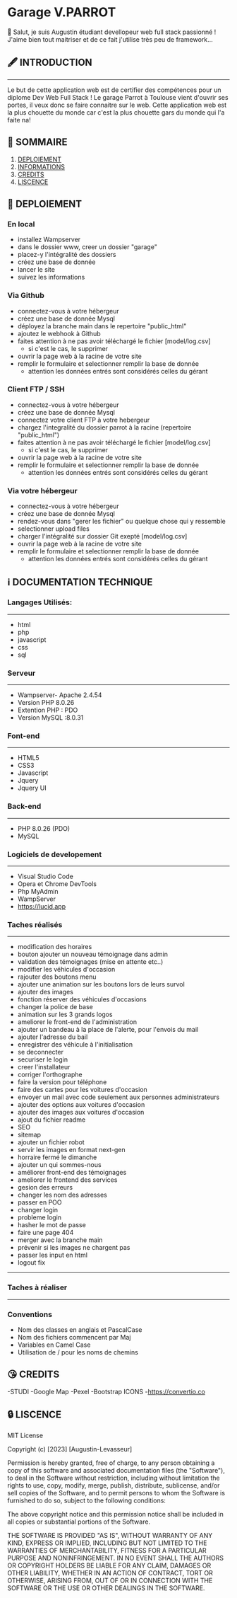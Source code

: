 # Garage V.PARROT
👋 Salut, je suis Augustin étudiant devellopeur web full stack passionné ! 
J'aime bien tout maitriser et de ce fait j'utilise très peu de framework...

## 🖋️ INTRODUCTION
***
Le but de cette application web est de certifier des compétences pour un diplome Dev Web Full Stack !
Le garage Parrot à Toulouse vient d'ouvrir ses portes, il veux donc se faire connaitre sur le web.
Cette application web est la plus chouette du monde car c'est la plus chouette gars du monde qui l'a faite na!

## 📖 SOMMAIRE
1. [DEPLOIEMENT](#Déploiement)
2. [INFORMATIONS](#INFORMATIONS)
3. [CREDITS](#CREDITS)
4. [LISCENCE](#LISCENCE)

## 🚀 DEPLOIEMENT
### En local
- installez Wampserver
- dans le dossier www, creer un dossier "garage"
- placez-y l'intégralité des dossiers
- créez une base de donnée
- lancer le site 
- suivez les informations 

### Via Github
- connectez-vous à votre hébergeur
- créez une base de donnée Mysql
- déployez la branche main dans le repertoire "public_html"
- ajoutez le webhook à Github
- faites attention à ne pas avoir téléchargé le fichier [model/log.csv]
    - si c'est le cas, le supprimer
- ouvrir la page web à la racine de votre site
- remplir le formulaire et selectionner remplir la base de donnée
    - attention les données entrés sont considérés celles du gérant

### Client FTP / SSH
- connectez-vous à votre hébergeur
- créez une base de donnée Mysql
- connectez votre client FTP à votre hebergeur
- chargez l'integralité du dossier parrot à la racine (repertoire "public_html")
- faites attention à ne pas avoir téléchargé le fichier [model/log.csv]
    - si c'est le cas, le supprimer
- ouvrir la page web à la racine de votre site
- remplir le formulaire et selectionner remplir la base de donnée
	- attention les données entrés sont considérés celles du gérant

### Via votre hébergeur
- connectez-vous à votre hébergeur
- créez une base de donnée Mysql
- rendez-vous dans "gerer les fichier" ou quelque chose qui y ressemble
- selectionner upload files
- charger l'intégralité sur dossier Git exepté [model/log.csv]
- ouvrir la page web à la racine de votre site
- remplir le formulaire et selectionner remplir la base de donnée
	- attention les données entrés sont considérés celles du gérant


## ℹ️ DOCUMENTATION TECHNIQUE

### Langages Utilisés:
***
- html
- php
- javascript
- css
- sql

### Serveur
***
- Wampserver- Apache 2.4.54
- Version PHP 8.0.26
- Extention PHP : PDO
- Version MySQL :8.0.31

### Font-end
***
- HTML5
- CSS3
- Javascript
- Jquery
- Jquery UI

### Back-end
***
- PHP 8.0.26 (PDO)
- MySQL


### Logiciels de developement
***
- Visual Studio Code
- Opera et Chrome DevTools
- Php MyAdmin
- WampServer
- https://lucid.app


### Taches réalisés
***
- modification des horaires
- bouton ajouter un nouveau témoignage dans admin
- validation des témoignages (mise en attente etc..)
- modifier les véhicules d'occasion
- rajouter des boutons menu
- ajouter une animation sur les boutons lors de leurs survol
- ajouter des images
- fonction réserver des véhicules d'occasions
- changer la police de base
- animation sur les 3 grands logos
- ameliorer le front-end de l'administration
- ajouter un bandeau à la place de l'alerte, pour l'envois du mail
- ajouter l'adresse du bail
- enregistrer des véhicule à l'initialisation
- se deconnecter
- securiser le login
- creer l'installateur
- corriger l'orthographe
- faire la version pour téléphone
- faire des cartes pour les voitures d'occasion
- envoyer un mail avec code seulement aux personnes administrateurs
- ajouter des options aux voitures d'occasion
- ajouter des images aux voitures d'occasion
- ajout du fichier readme
- SEO
- sitemap
- ajouter un fichier robot
- servir les images en format next-gen
- horraire fermé le dimanche
- ajouter un qui sommes-nous
- améliorer front-end des témoignages
- ameliorer le frontend des services
- gesion des erreurs
- changer les nom des adresses
- passer en POO
- changer login 
- probleme login
- hasher le mot de passe
- faire une page 404
- merger avec la branche main
- prévenir si les images ne chargent pas
- passer les input en html
- logout fix
***

### Taches à réaliser
***

### Conventions
- Nom des classes en anglais et PascalCase
- Nom des fichiers commencent par Maj
- Variables en Camel Case
- Utilisation de / pour les noms de chemins


## 😘 CREDITS
-STUDI
-Google Map
-Pexel
-Bootstrap ICONS
-https://convertio.co

## 🔒 LISCENCE
MIT License

Copyright (c) [2023] [Augustin-Levasseur]

Permission is hereby granted, free of charge, to any person obtaining a copy
of this software and associated documentation files (the "Software"), to deal
in the Software without restriction, including without limitation the rights
to use, copy, modify, merge, publish, distribute, sublicense, and/or sell
copies of the Software, and to permit persons to whom the Software is
furnished to do so, subject to the following conditions:

The above copyright notice and this permission notice shall be included in all
copies or substantial portions of the Software.

THE SOFTWARE IS PROVIDED "AS IS", WITHOUT WARRANTY OF ANY KIND, EXPRESS OR
IMPLIED, INCLUDING BUT NOT LIMITED TO THE WARRANTIES OF MERCHANTABILITY,
FITNESS FOR A PARTICULAR PURPOSE AND NONINFRINGEMENT. IN NO EVENT SHALL THE
AUTHORS OR COPYRIGHT HOLDERS BE LIABLE FOR ANY CLAIM, DAMAGES OR OTHER
LIABILITY, WHETHER IN AN ACTION OF CONTRACT, TORT OR OTHERWISE, ARISING FROM,
OUT OF OR IN CONNECTION WITH THE SOFTWARE OR THE USE OR OTHER DEALINGS IN THE
SOFTWARE.
